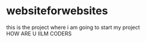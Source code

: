 # websiteforwebsites
this is the project where i am going to start my project
<br>
HOW ARE U IILM CODERS